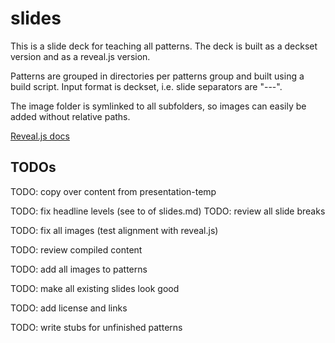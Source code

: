 # slides

This is a slide deck for teaching all patterns. The deck is built as a deckset version and as a reveal.js version.

Patterns are grouped in directories per patterns group and built using a build script. Input format is deckset, i.e. slide separators are "---".

The image folder is symlinked to all subfolders, so images can easily be added without relative paths.

[Reveal.js docs](https://github.com/hakimel/reveal.js/blob/master/README.md)


## TODOs

TODO: copy over content from presentation-temp

TODO: fix headline levels (see to of slides.md)
TODO: review all slide breaks
 
TODO: fix all images (test alignment with reveal.js)

TODO: review compiled content 

TODO: add all images to patterns

TODO: make all existing slides look good

TODO: add license and links

TODO: write stubs for unfinished patterns




